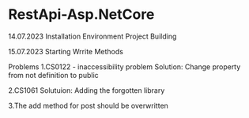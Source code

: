 # RestApi-Asp.NetCore

14.07.2023
Installation Environment
Project Building

15.07.2023
Starting Wrrite Methods


Problems
1.CS0122 - inaccessibility problem
Solution: Change property from not definition to public

2.CS1061
Solutuion: Adding the forgotten library

3.The add method for post should be overwritten

